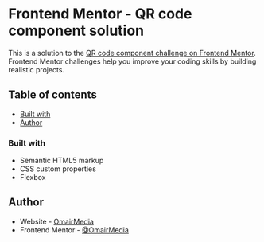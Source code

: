 # Frontend Mentor - QR code component solution

This is a solution to the [QR code component challenge on Frontend Mentor](https://www.frontendmentor.io/challenges/qr-code-component-iux_sIO_H). Frontend Mentor challenges help you improve your coding skills by building realistic projects. 

## Table of contents

- [Built with](#built-with)
- [Author](#author)


### Built with

- Semantic HTML5 markup
- CSS custom properties
- Flexbox

## Author

- Website - [OmairMedia](https://omair-portfolio.vercel.app/)
- Frontend Mentor - [@OmairMedia](https://www.frontendmentor.io/profile/OmairMedia)
